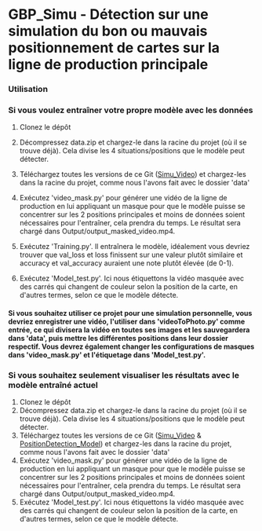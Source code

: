# GBP_Simu - Détection sur une simulation du bon ou mauvais positionnement de cartes sur la ligne de production principale

### Utilisation
### Si vous voulez entraîner votre propre modèle avec les données
1. Clonez le dépôt  
2. Décompressez data.zip et chargez-le dans la racine du projet (où il se trouve déjà). Cela divise les 4 situations/positions que le modèle peut détecter.  
3. Téléchargez toutes les versions de ce Git ([Simu_Video](https://github.com/IsmaTIBU/GBP_Simu/releases/tag/Simu_Video)) et chargez-les dans la racine du projet, comme nous l'avons fait avec le dossier 'data'  
4. Exécutez 'video_mask.py' pour générer une vidéo de la ligne de production en lui appliquant un masque pour que le modèle puisse se concentrer sur les 2 positions principales et moins de données soient nécessaires pour l'entraîner, cela prendra du temps. Le résultat sera chargé dans Output/output_masked_video.mp4.  
5. Exécutez 'Training.py'. Il entraînera le modèle, idéalement vous devriez trouver que val_loss et loss finissent sur une valeur plutôt similaire et accuracy et val_accuracy auraient une note plutôt élevée (de 0-1).

6. Exécutez 'Model_test.py'. Ici nous étiquettons la vidéo masquée avec des carrés qui changent de couleur selon la position de la carte, en d'autres termes, selon ce que le modèle détecte.

#### Si vous souhaitez utiliser ce projet pour une simulation personnelle, vous devriez enregistrer une vidéo, l'utiliser dans 'videoToPhoto.py' comme entrée, ce qui divisera la vidéo en toutes ses images et les sauvegardera dans 'data', puis mettre les différentes positions dans leur dossier respectif. Vous devrez également changer les configurations de masques dans 'video_mask.py' et l'étiquetage dans 'Model_test.py'.   

### Si vous souhaitez seulement visualiser les résultats avec le modèle entraîné actuel  
1. Clonez le dépôt
2. Décompressez data.zip et chargez-le dans la racine du projet (où il se trouve déjà). Cela divise les 4 situations/positions que le modèle peut détecter.
3. Téléchargez toutes les versions de ce Git ([Simu_Video](https://github.com/IsmaTIBU/GBP_Simu/releases/tag/Simu_Video) & [PositionDetection_Model](https://github.com/IsmaTIBU/GBP_Simu/releases/tag/PosiotionDetection_Model)) et chargez-les dans la racine du projet, comme nous l'avons fait avec le dossier 'data'  
4. Exécutez 'video_mask.py' pour générer une vidéo de la ligne de production en lui appliquant un masque pour que le modèle puisse se concentrer sur les 2 positions principales et moins de données soient nécessaires pour l'entraîner, cela prendra du temps. Le résultat sera chargé dans Output/output_masked_video.mp4.  
5. Exécutez 'Model_test.py'. Ici nous étiquettons la vidéo masquée avec des carrés qui changent de couleur selon la position de la carte, en d'autres termes, selon ce que le modèle détecte.